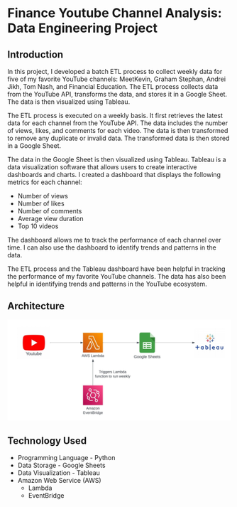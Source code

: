 # Finance Youtube Channel Analysis: Data Engineering Project

## Introduction 
In this project, I developed a batch ETL process to collect weekly data for five of my favorite YouTube channels: MeetKevin, Graham Stephan, Andrei Jikh, Tom Nash, and Financial Education. The ETL process collects data from the YouTube API, transforms the data, and stores it in a Google Sheet. The data is then visualized using Tableau.

The ETL process is executed on a weekly basis. It first retrieves the latest data for each channel from the YouTube API. The data includes the number of views, likes, and comments for each video. The data is then transformed to remove any duplicate or invalid data. The transformed data is then stored in a Google Sheet.

The data in the Google Sheet is then visualized using Tableau. Tableau is a data visualization software that allows users to create interactive dashboards and charts. I created a dashboard that displays the following metrics for each channel:

-   Number of views
-   Number of likes
-   Number of comments
-   Average view duration
-   Top 10 videos

The dashboard allows me to track the performance of each channel over time. I can also use the dashboard to identify trends and patterns in the data.

The ETL process and the Tableau dashboard have been helpful in tracking the performance of my favorite YouTube channels. The data has also been helpful in identifying trends and patterns in the YouTube ecosystem.

## Architecture 
<img src="Architecture.jpeg">

## Technology Used
- Programming Language - Python
- Data Storage - Google Sheets
- Data Visualization - Tableau
- Amazon Web Service (AWS)
	- Lambda
	- EventBridge
